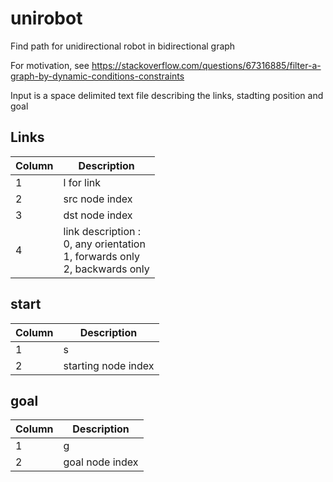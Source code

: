 # unirobot
Find path for unidirectional robot in bidirectional graph

For motivation, see https://stackoverflow.com/questions/67316885/filter-a-graph-by-dynamic-conditions-constraints

Input is a space delimited text file describing the links, stadting position and goal

## Links
| Column | Description |
|---|---|
1 | l for link
2 | src node index
3 | dst node index
4 | link description :<br> 0, any orientation <br> 1, forwards only<br>2, backwards only

## start
| Column | Description |
|---|---|
1 | s
2 | starting node index


## goal
| Column | Description |
|---|---|
1 | g
2 | goal node index

